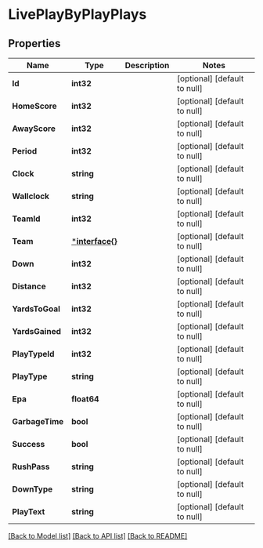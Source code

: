 # LivePlayByPlayPlays

## Properties
Name | Type | Description | Notes
------------ | ------------- | ------------- | -------------
**Id** | **int32** |  | [optional] [default to null]
**HomeScore** | **int32** |  | [optional] [default to null]
**AwayScore** | **int32** |  | [optional] [default to null]
**Period** | **int32** |  | [optional] [default to null]
**Clock** | **string** |  | [optional] [default to null]
**Wallclock** | **string** |  | [optional] [default to null]
**TeamId** | **int32** |  | [optional] [default to null]
**Team** | [***interface{}**](interface{}.md) |  | [optional] [default to null]
**Down** | **int32** |  | [optional] [default to null]
**Distance** | **int32** |  | [optional] [default to null]
**YardsToGoal** | **int32** |  | [optional] [default to null]
**YardsGained** | **int32** |  | [optional] [default to null]
**PlayTypeId** | **int32** |  | [optional] [default to null]
**PlayType** | **string** |  | [optional] [default to null]
**Epa** | **float64** |  | [optional] [default to null]
**GarbageTime** | **bool** |  | [optional] [default to null]
**Success** | **bool** |  | [optional] [default to null]
**RushPass** | **string** |  | [optional] [default to null]
**DownType** | **string** |  | [optional] [default to null]
**PlayText** | **string** |  | [optional] [default to null]

[[Back to Model list]](../README.md#documentation-for-models) [[Back to API list]](../README.md#documentation-for-api-endpoints) [[Back to README]](../README.md)

